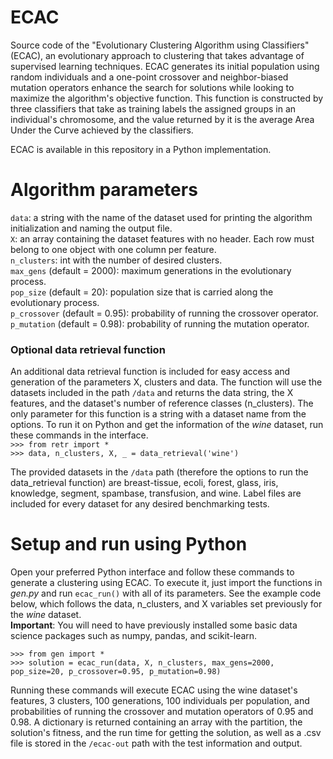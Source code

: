 # ECAC
Source code of the "Evolutionary Clustering Algorithm using Classifiers" (ECAC), an evolutionary approach to clustering that takes advantage of supervised learning techniques. ECAC generates its initial population using random individuals and a one-point crossover and neighbor-biased mutation operators enhance the search for solutions while looking to maximize the algorithm's objective function. This function is constructed by three classifiers that take as training labels the assigned groups in an individual's chromosome, and the value returned by it is the average Area Under the Curve achieved by the classifiers.

ECAC is available in this repository in a Python implementation.

# Algorithm parameters
``data``: a string with the name of the dataset used for printing the algorithm initialization and naming the output file.  
``X``: an array containing the dataset features with no header. Each row must belong to one object with one column per feature.  
``n_clusters``: int with the number of desired clusters.  
``max_gens`` (default = 2000): maximum generations in the evolutionary process.  
``pop_size`` (default = 20): population size that is carried along the evolutionary process.  
``p_crossover`` (default = 0.95): probability of running the crossover operator.  
``p_mutation`` (default = 0.98): probability of running the mutation operator.  

### Optional data retrieval function
An additional data retrieval function is included for easy access and generation of the parameters X, clusters and data. The function will use the datasets included in the path ``/data`` and returns the data string, the X features, and the dataset's number of reference classes (n_clusters). The only parameter for this function is a string with a dataset name from the options. To run it on Python and get the information of the *wine* dataset, run these commands in the interface.     
``>>> from retr import *``  
``>>> data, n_clusters, X, _ = data_retrieval('wine')``  

The provided datasets in the ``/data`` path (therefore the options to run the data_retrieval function) are breast-tissue, ecoli, forest, glass, iris, knowledge, segment, spambase, transfusion, and wine. Label files are included for every dataset for any desired benchmarking tests.

# Setup and run using Python
Open your preferred Python interface and follow these commands to generate a clustering using ECAC. To execute it, just import the functions in *gen.py* and run ``ecac_run()`` with all of its parameters. See the example code below, which follows the data, n_clusters, and X variables set previously for the *wine* dataset.  
**Important**: You will need to have previously installed some basic data science packages such as numpy, pandas, and scikit-learn.

``>>> from gen import *``  
``>>> solution = ecac_run(data, X, n_clusters, max_gens=2000, pop_size=20, p_crossover=0.95, p_mutation=0.98)``  

Running these commands will execute ECAC using the wine dataset's features, 3 clusters, 100 generations, 100 individuals per population, and probabilities of running the crossover and mutation operators of 0.95 and 0.98. A dictionary is returned containing an array with the partition, the solution's fitness, and the run time for getting the solution, as well as a .csv file is stored in the ``/ecac-out`` path with the test information and output.
